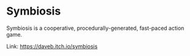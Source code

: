 # Symbiosis

Symbiosis is a cooperative, procedurally-generated, fast-paced action game.

Link: https://daveb.itch.io/symbiosis
